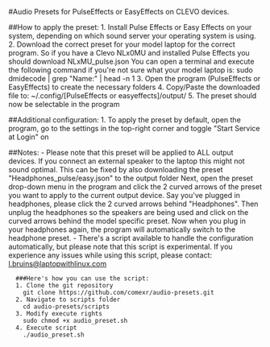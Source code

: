 #Audio Presets for PulseEffects or EasyEffects on CLEVO devices.

##How to apply the preset:
    1. Install Pulse Effects or Easy Effects on your system, depending on which sound server your operating system is using.
    2. Download the correct preset for your model laptop for the correct program.
       So if you have a Clevo NLx0MU and installed Pulse Effects you should download NLxMU_pulse.json
       You can open a terminal and execute the following command if you're not sure what your model laptop is:
        sudo dmidecode | grep "Name:" | head -n 1
    3. Open the program (PulseEffects or EasyEffects) to create the necessary folders
    4. Copy/Paste the downloaded file to: ~/.config/[PulseEffects or easyeffects]/output/
    5. The preset should now be selectable in the program
    
##Additional configuration:
    1. To apply the preset by default, open the program, go to the settings in the top-right corner 
       and toggle "Start Service at Login" on

##Notes:
    - Please note that this preset will be applied to ALL output devices. If you connect an 
      external speaker to the laptop this might not sound optimal. This can be fixed by also 
      downloading the preset "Headphones_pulse/easy.json" to the output folder
      Next, open the preset drop-down menu in the program and click the 2 curved arrows of the 
      preset you want to apply to the current output device. Say you've plugged in headphones, 
      please click the 2 curved arrows behind "Headphones". Then unplug the headphones so the speakers are 
      being used and click on the curved arrows behind the model specific preset. Now when you plug in your 
      headphones again, the program will automatically switch to the headphone preset.
    - There's a script available to handle the configuration automatically, but please note that 
      this script is experimental. If you experience any issues while using this script, 
      please contact: l.bruins@laptopwithlinux.com
      
      ###Here's how you can use the script:
      1. Clone the git repository
        git clone https://github.com/comexr/audio-presets.git
      2. Navigate to scripts folder
        cd audio-presets/scripts
      3. Modify execute rights
        sudo chmod +x audio_preset.sh
      4. Execute script
        ./audio_preset.sh
